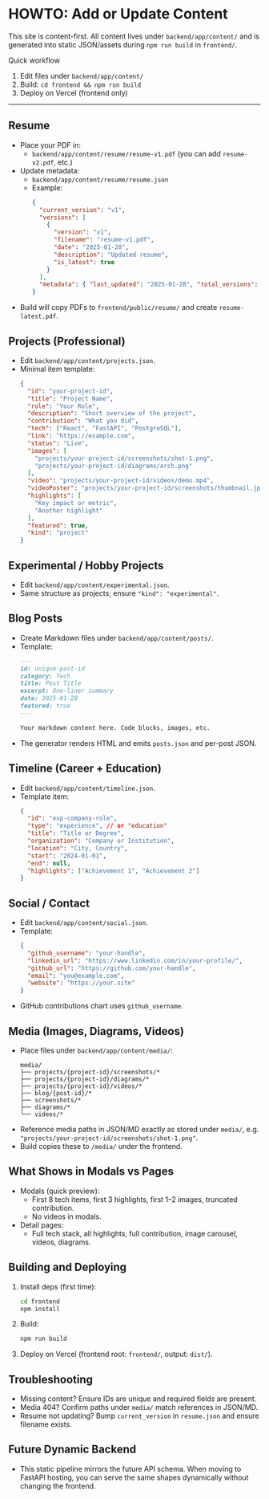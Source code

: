 # HOWTO: Add or Update Content

This site is content-first. All content lives under `backend/app/content/` and is generated into static JSON/assets during `npm run build` in `frontend/`.

Quick workflow
1) Edit files under `backend/app/content/`
2) Build: `cd frontend && npm run build`
3) Deploy on Vercel (frontend only)

---

## Resume

- Place your PDF in:
  - `backend/app/content/resume/resume-v1.pdf` (you can add `resume-v2.pdf`, etc.)
- Update metadata:
  - `backend/app/content/resume/resume.json`
  - Example:
    ```json
    {
      "current_version": "v1",
      "versions": [
        {
          "version": "v1",
          "filename": "resume-v1.pdf",
          "date": "2025-01-28",
          "description": "Updated resume",
          "is_latest": true
        }
      ],
      "metadata": { "last_updated": "2025-01-28", "total_versions": 1 }
    }
    ```
- Build will copy PDFs to `frontend/public/resume/` and create `resume-latest.pdf`.

## Projects (Professional)

- Edit `backend/app/content/projects.json`.
- Minimal item template:
  ```json
  {
    "id": "your-project-id",
    "title": "Project Name",
    "role": "Your Role",
    "description": "Short overview of the project",
    "contribution": "What you did",
    "tech": ["React", "FastAPI", "PostgreSQL"],
    "link": "https://example.com",
    "status": "Live",
    "images": [
      "projects/your-project-id/screenshots/shot-1.png",
      "projects/your-project-id/diagrams/arch.png"
    ],
    "video": "projects/your-project-id/videos/demo.mp4",
    "videoPoster": "projects/your-project-id/screenshots/thumbnail.jpg",
    "highlights": [
      "Key impact or metric",
      "Another highlight"
    ],
    "featured": true,
    "kind": "project"
  }
  ```

## Experimental / Hobby Projects

- Edit `backend/app/content/experimental.json`.
- Same structure as projects; ensure `"kind": "experimental"`.

## Blog Posts

- Create Markdown files under `backend/app/content/posts/`.
- Template:
  ```markdown
  ---
  id: unique-post-id
  category: Tech
  title: Post Title
  excerpt: One-liner summary
  date: 2025-01-28
  featured: true
  ---

  Your markdown content here. Code blocks, images, etc.
  ```
- The generator renders HTML and emits `posts.json` and per-post JSON.

## Timeline (Career + Education)

- Edit `backend/app/content/timeline.json`.
- Template item:
  ```json
  {
    "id": "exp-company-role",
    "type": "experience", // or "education"
    "title": "Title or Degree",
    "organization": "Company or Institution",
    "location": "City, Country",
    "start": "2024-01-01",
    "end": null,
    "highlights": ["Achievement 1", "Achievement 2"]
  }
  ```

## Social / Contact

- Edit `backend/app/content/social.json`.
- Template:
  ```json
  {
    "github_username": "your-handle",
    "linkedin_url": "https://www.linkedin.com/in/your-profile/",
    "github_url": "https://github.com/your-handle",
    "email": "you@example.com",
    "website": "https://your.site"
  }
  ```
- GitHub contributions chart uses `github_username`.

## Media (Images, Diagrams, Videos)

- Place files under `backend/app/content/media/`:
  ```
  media/
  ├── projects/{project-id}/screenshots/*
  ├── projects/{project-id}/diagrams/*
  ├── projects/{project-id}/videos/*
  ├── blog/{post-id}/*
  ├── screenshots/*
  ├── diagrams/*
  └── videos/*
  ```
- Reference media paths in JSON/MD exactly as stored under `media/`, e.g. `"projects/your-project-id/screenshots/shot-1.png"`.
- Build copies these to `/media/` under the frontend.

## What Shows in Modals vs Pages

- Modals (quick preview):
  - First 8 tech items, first 3 highlights, first 1–2 images, truncated contribution.
  - No videos in modals.
- Detail pages:
  - Full tech stack, all highlights, full contribution, image carousel, videos, diagrams.

## Building and Deploying

1) Install deps (first time):
   ```bash
   cd frontend
   npm install
   ```
2) Build:
   ```bash
   npm run build
   ```
3) Deploy on Vercel (frontend root: `frontend/`, output: `dist/`).

## Troubleshooting

- Missing content? Ensure IDs are unique and required fields are present.
- Media 404? Confirm paths under `media/` match references in JSON/MD.
- Resume not updating? Bump `current_version` in `resume.json` and ensure filename exists.

## Future Dynamic Backend

- This static pipeline mirrors the future API schema. When moving to FastAPI hosting, you can serve the same shapes dynamically without changing the frontend.
